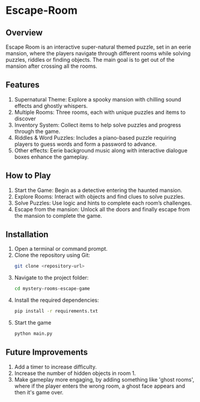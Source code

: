 # Escape-Room

## Overview 
Escape Room is an interactive super-natural themed puzzle, set in an eerie mansion, where the players navigate through different rooms while solving puzzles, riddles or finding objects. The main goal is to get out of the mansion after crossing all the rooms. 

## Features
1. Supernatural Theme: Explore a spooky mansion with chilling sound effects and ghostly whispers.
2. Multiple Rooms: Three rooms, each with unique puzzles and items to discover
3. Inventory System: Collect items to help solve puzzles and progress through the game.
4. Riddles & Word Puzzles: Includes a piano-based puzzle requiring players to guess words and form a password to advance.
5. Other effects: Eerie background music along with interactive dialogue boxes enhance the gameplay.

## How to Play
1. Start the Game: Begin as a detective entering the haunted mansion.
2. Explore Rooms: Interact with objects and find clues to solve puzzles.
3. Solve Puzzles: Use logic and hints to complete each room’s challenges.
4. Escape from the mansion: Unlock all the doors and finally escape from the mansion to complete the game.

## Installation 
1. Open a terminal or command prompt.
2. Clone the repository using Git:
   ```bash
   git clone <repository-url>
3. Navigate to the project folder:
   ```bash
   cd mystery-rooms-escape-game
4. Install the required dependencies:
   ```bash
   pip install -r requirements.txt
5. Start the game
   ```bash
   python main.py

## Future Improvements 
1. Add a timer to increase difficulty.
2. Increase the number of hidden objects in room 1.
3. Make gameplay more engaging, by adding something like 'ghost rooms', where if the player enters the wrong room, a ghost face appears and then it's game over. 
